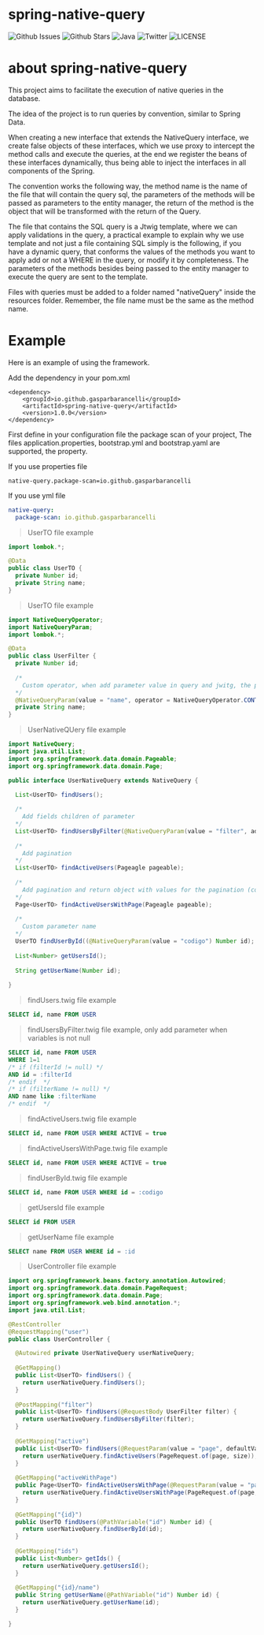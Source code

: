 # spring-native-query
![Github Issues](https://img.shields.io/github/issues/gasparbarancelli/spring-native-query.svg) ![Github Stars](https://img.shields.io/github/stars/gasparbarancelli/spring-native-query.svg) ![Java](https://img.shields.io/badge/java-100%25-brightgreen.svg) ![Twitter](https://img.shields.io/twitter/url/https/github.com%2Fgasparbarancelli%2Fspring-native-query.svg) ![LICENSE](https://img.shields.io/badge/license-MIT-blue.svg)

# about spring-native-query

This project aims to facilitate the execution of native queries in the database.

The idea of ​​the project is to run queries by convention, similar to Spring Data.

When creating a new interface that extends the NativeQuery interface, we create false objects of these interfaces, which we use proxy to intercept the method calls and execute the queries, at the end we register the beans of these interfaces dynamically, thus being able to inject the interfaces in all components of the Spring.

The convention works the following way, the method name is the name of the file that will contain the query sql, the parameters of the methods will be passed as parameters to the entity manager, the return of the method is the object that will be transformed with the return of the Query.

The file that contains the SQL query is a Jtwig template, where we can apply validations in the query, a practical example to explain why we use template and not just a file containing SQL simply is the following, if you have a dynamic query, that conforms the values ​​of the methods you want to apply add or not a WHERE in the query, or modify it by completeness. The parameters of the methods besides being passed to the entity manager to execute the query are sent to the template.

Files with queries must be added to a folder named "nativeQuery" inside the resources folder. Remember, the file name must be the same as the method name.

# Example

Here is an example of using the framework.

Add the dependency in your pom.xml
```
<dependency>
    <groupId>io.github.gasparbarancelli</groupId>
    <artifactId>spring-native-query</artifactId>
    <version>1.0.0</version>
</dependency>
```    

First define in your configuration file the package scan of your project, The files application.properties, bootstrap.yml and bootstrap.yaml are supported, the property.

If you use properties file
``` properties
native-query.package-scan=io.github.gasparbarancelli
```
If you use yml file
``` yml
native-query:
  package-scan: io.github.gasparbarancelli
```

> UserTO file example
```java
import lombok.*;

@Data
public class UserTO {
  private Number id;
  private String name;
}
```

> UserTO file example
```java
import NativeQueryOperator;
import NativeQueryParam;
import lombok.*;

@Data
public class UserFilter {
  private Number id;
  
  /*
    Custom operator, when add parameter value in query and jwitg, the paramter is transformed
  */
  @NativeQueryParam(value = "name", operator = NativeQueryOperator.CONTAINING)
  private String name;
}
```

> UserNativeQUery file example
```java
import NativeQuery;
import java.util.List;
import org.springframework.data.domain.Pageable;
import org.springframework.data.domain.Page;

public interface UserNativeQuery extends NativeQuery {

  List<UserTO> findUsers();
  
  /*
    Add fields children of parameter
  */
  List<UserTO> findUsersByFilter(@NativeQueryParam(value = "filter", addChildren = true) UserFilter filter);
  
  /*
    Add pagination
  */
  List<UserTO> findActiveUsers(Pageagle pageable);
  
  /*
    Add pagination and return object with values for the pagination (count, page, size)
  */
  Page<UserTO> findActiveUsersWithPage(Pageagle pageable);
  
  /*
    Custom parameter name
  */
  UserTO findUserById((@NativeQueryParam(value = "codigo") Number id);
  
  List<Number> getUsersId();
  
  String getUserName(Number id);
  
}
```

> findUsers.twig file example
```sql
SELECT id, name FROM USER
```

> findUsersByFilter.twig file example, only add parameter when variables is not null
```sql
SELECT id, name FROM USER
WHERE 1=1
/* if (filterId != null) */
AND id = :filterId
/* endif  */
/* if (filterName != null) */
AND name like :filterName
/* endif  */
```

> findActiveUsers.twig file example
```sql
SELECT id, name FROM USER WHERE ACTIVE = true
```

> findActiveUsersWithPage.twig file example
```sql
SELECT id, name FROM USER WHERE ACTIVE = true
```

> findUserById.twig file example
```sql
SELECT id, name FROM USER WHERE id = :codigo
```

> getUsersId file example
```sql
SELECT id FROM USER
```

> getUserName file example
```sql
SELECT name FROM USER WHERE id = :id
```

> UserController file example
```java
import org.springframework.beans.factory.annotation.Autowired;
import org.springframework.data.domain.PageRequest;
import org.springframework.data.domain.Page;
import org.springframework.web.bind.annotation.*;
import java.util.List;

@RestController
@RequestMapping("user")
public class UserController {

  @Autowired private UserNativeQuery userNativeQuery;
  
  @GetMapping()
  public List<UserTO> findUsers() {
    return userNativeQuery.findUsers();
  }
  
  @PostMapping("filter")
  public List<UserTO> findUsers(@RequestBody UserFilter filter) {
    return userNativeQuery.findUsersByFilter(filter);
  }
  
  @GetMapping("active")
  public List<UserTO> findUsers(@RequestParam(value = "page", defaultValue = "0") int page, @RequestParam(value = "size", defaultValue = "0") int size) {
    return userNativeQuery.findActiveUsers(PageRequest.of(page, size));
  }
  
  @GetMapping("activeWithPage")
  public Page<UserTO> findActiveUsersWithPage(@RequestParam(value = "page", defaultValue = "0") int page, @RequestParam(value = "size", defaultValue = "0") int size) {
    return userNativeQuery.findActiveUsersWithPage(PageRequest.of(page, size));
  }
  
  @GetMapping("{id}")
  public UserTO findUsers(@PathVariable("id") Number id) {
    return userNativeQuery.findUserById(id);
  }
  
  @GetMapping("ids")
  public List<Number> getIds() {
    return userNativeQuery.getUsersId();
  }
  
  @GetMapping("{id}/name")
  public String getUserName(@PathVariable("id") Number id) {
    return userNativeQuery.getUserName(id);
  }

}
```
